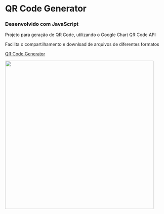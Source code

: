 # QR Code Generator

### Desenvolvido com JavaScript

<p>Projeto para geração de QR Code, utilizando o Google Chart QR Code API</p>
<p>Facilita o compartilhamento e download de arquivos de diferentes formatos</p>
<p><a href="https://freddydanilo.github.io/QR-Code-Generator/" target="_blank">QR Code Generator</a></p>
<img src="https://github.com/FreddyDanilo/QR-Code-Generator/assets/71949651/adb62d8a-e040-4c62-b068-5ef17fc4d710" style="width: 480px; height: 480px;"/>
